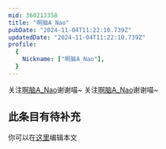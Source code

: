 ```yaml
---
mid: 360213358
title: "啊脑A_Nao"
pubDate: "2024-11-04T11:22:10.739Z"
updatedDate: "2024-11-04T11:22:10.739Z"
profile:
  {
    Nickname: ["啊脑A_Nao"],
  }
---
```


关注[啊脑A_Nao](https://space.bilibili.com/360213358)谢谢喵~ 关注[啊脑A_Nao](https://space.bilibili.com/360213358)谢谢喵~

## 此条目有待补充
你可以在[这里](https://github.com/Yuhanawa/VTuber.ICU-Content/edit/master/v/啊脑A_Nao/index.md)编辑本文
